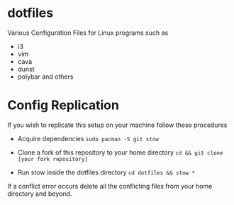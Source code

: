 # dotfiles
Various Configuration Files for Linux programs
such as
- i3
- vim
- cava
- dunst
- polybar
and others

# Config Replication
If you wish to replicate this setup on your machine follow these procedures

- Acquire dependencies
`sudo pacman -S git stow`

- Clone a fork of this repository to your home directory
`cd && git clone [your fork repository]`

- Run stow  inside the dotfiles directory
`cd dotfiles && stow *`

If a conflict error occurs delete all the conflicting files from your home directory and beyond.
